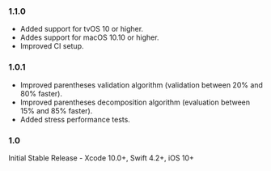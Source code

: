 ### 1.1.0

* Added support for tvOS 10 or higher.
* Addes support for macOS 10.10 or higher.
* Improved CI setup.

### 1.0.1

* Improved parentheses validation algorithm (validation between 20% and 80% faster).
* Improved parentheses decomposition algorithm (evaluation between 15% and 85% faster).
* Added stress performance tests.

### 1.0

Initial Stable Release - Xcode 10.0+, Swift 4.2+, iOS 10+